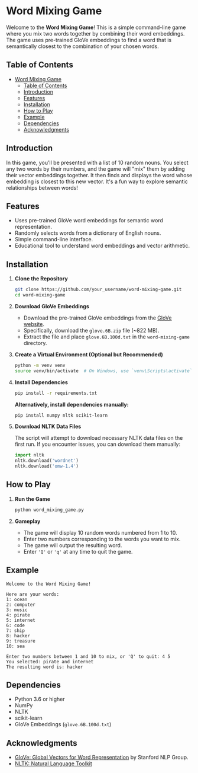 # Word Mixing Game

Welcome to the **Word Mixing Game**! This is a simple command-line game where you mix two words together by combining their word embeddings. The game uses pre-trained GloVe embeddings to find a word that is semantically closest to the combination of your chosen words.

## Table of Contents

- [Word Mixing Game](#word-mixing-game)
  - [Table of Contents](#table-of-contents)
  - [Introduction](#introduction)
  - [Features](#features)
  - [Installation](#installation)
  - [How to Play](#how-to-play)
  - [Example](#example)
  - [Dependencies](#dependencies)
  - [Acknowledgments](#acknowledgments)

## Introduction

In this game, you'll be presented with a list of 10 random nouns. You select any two words by their numbers, and the game will "mix" them by adding their vector embeddings together. It then finds and displays the word whose embedding is closest to this new vector. It's a fun way to explore semantic relationships between words!

## Features

- Uses pre-trained GloVe word embeddings for semantic word representation.
- Randomly selects words from a dictionary of English nouns.
- Simple command-line interface.
- Educational tool to understand word embeddings and vector arithmetic.

## Installation

1. **Clone the Repository**

   ```bash
   git clone https://github.com/your_username/word-mixing-game.git
   cd word-mixing-game
   ```

2. **Download GloVe Embeddings**

   - Download the pre-trained GloVe embeddings from the [GloVe website](https://nlp.stanford.edu/projects/glove/).
   - Specifically, download the `glove.6B.zip` file (~822 MB).
   - Extract the file and place `glove.6B.100d.txt` in the `word-mixing-game` directory.

3. **Create a Virtual Environment (Optional but Recommended)**

   ```bash
   python -m venv venv
   source venv/bin/activate  # On Windows, use `venv\Scripts\activate`
   ```

4. **Install Dependencies**

   ```bash
   pip install -r requirements.txt
   ```

   **Alternatively, install dependencies manually:**

   ```bash
   pip install numpy nltk scikit-learn
   ```

5. **Download NLTK Data Files**

   The script will attempt to download necessary NLTK data files on the first run. If you encounter issues, you can download them manually:

   ```python
   import nltk
   nltk.download('wordnet')
   nltk.download('omw-1.4')
   ```

## How to Play

1. **Run the Game**

   ```bash
   python word_mixing_game.py
   ```

2. **Gameplay**

   - The game will display 10 random words numbered from 1 to 10.
   - Enter two numbers corresponding to the words you want to mix.
   - The game will output the resulting word.
   - Enter `'Q'` or `'q'` at any time to quit the game.

## Example

```plaintext
Welcome to the Word Mixing Game!

Here are your words:
1: ocean
2: computer
3: music
4: pirate
5: internet
6: code
7: ship
8: hacker
9: treasure
10: sea

Enter two numbers between 1 and 10 to mix, or 'Q' to quit: 4 5
You selected: pirate and internet
The resulting word is: hacker
```

## Dependencies

- Python 3.6 or higher
- NumPy
- NLTK
- scikit-learn
- GloVe Embeddings (`glove.6B.100d.txt`)


## Acknowledgments

- [GloVe: Global Vectors for Word Representation](https://nlp.stanford.edu/projects/glove/) by Stanford NLP Group.
- [NLTK: Natural Language Toolkit](https://www.nltk.org/)
